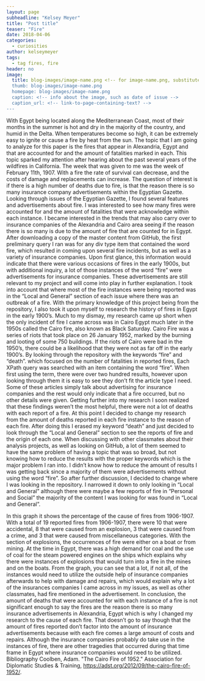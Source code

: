 ```yaml
---
layout: page
subheadline: "Kelsey Meyer"
title: "Post title"
teaser: "Fire"
date: 2018-04-06
categories:
  - curiosities
author: kelseymeyer
tags:
  - tag fires, fire
header: no
image:
  title: blog-images/image-name.png <!-- for image-name.png, substitute name you've given your image file -->
  thumb: blog-images/image-name.png
  homepage: blog-images/image-name.png
  caption: <!-- info about the image, such as date of issue -->
  caption_url: <!-- link-to-page-containing-text? -->
---
```

With Egypt being located along the Mediterranean Coast, most of their months in the summer is hot and dry in the majority of the country, and humid in the Delta. When temperatures become so high, it can be extremely easy to ignite or cause a fire by heat from the sun. The topic that I am going to analyze for this paper is the fires that appear in Alexandria, Egypt and that are accounted for and the amount of fatalities marked in each. This topic sparked my attention after hearing about the past several years of the wildfires in California. The week that was given to me was the week of February 11th, 1907. With a fire the rate of survival can decrease, and the costs of damage and replacements can increase. The question of interest is if there is a high number of deaths due to fire, is that the reason there is so many insurance company advertisements within the Egyptian Gazette.
	Looking through issues of the Egyptian Gazette, I found several features and advertisements about fire. I was interested to see how many fires were accounted for and the amount of fatalities that were acknowledge within each instance. I became interested in the trends that may also carry over to insurance companies of the Alexandria and Cairo area seeing if the reason there is so many is due to the amount of fire that are counted for in Egypt.
After downloading a copy of the master content from GitHub, the first preliminary query I ran was for any div type item that contained the word fire, which resulted in coming upon several fire incidents, but as well as a variety of insurance companies. Upon first glance, this information would indicate that there were various occasions of fires in the early 1900s, but with additional inquiry, a lot of those instances of the word “fire” were advertisements for insurance companies. These advertisements are still relevant to my project and will come into play in further explanation. I took into account that where most of the fire instances were being reported was in the “Local and General” section of each issue where there was an outbreak of a fire.
With the primary knowledge of this project being from the repository, I also took it upon myself to research the history of fires in Egypt in the early 1900’s. Much to my dismay, my research came up short when the only incident of fire I came across was in Cairo Egypt much later in the 1950s called the Cairo fire, also known as Black Saturday. Cairo Fire was a series of riots that took place on 26 January 1952, marked by the burning and looting of some 750 buildings. If the riots of Cairo were bad in the 1950’s, there could be a likelihood that they were not as far off in the early 1900’s.
By looking through the repository with the keywords “fire” and “death”. which focused on the number of fatalities in reported fires, Each XPath query was searched with an item containing the word “fire”. When first using the term, there were over two hundred results, however upon looking through them it is easy to see they don’t fit the article type I need. Some of these articles simply talk about advertising for insurance companies and the rest would only indicate that a fire occurred, but no other details were given. Getting further into my research I soon realized that these findings weren’t the most helpful, there were not a lot of deaths with each report of a fire. At this point I decided to change my research from the amount of deaths reported in each fire instance to the reason of each fire. After doing this I erased my keyword “death” and just decided to look through the “Local and General” section to see the reports of fire and the origin of each one.
	When discussing with other classmates about their analysis projects, as well as looking on GitHub, a lot of them seemed to have the same problem of having a topic that was so broad, but not knowing how to reduce the results with the proper keywords which is the major problem I ran into. I didn’t know how to reduce the amount of results I was getting back since a majority of them were advertisements without using the word “fire”. So after further discussion, I decided to change where I was looking in the repository. I narrowed it down to only looking in “Local and General” although there were maybe a few reports of fire in “Personal and Social” the majority of the content I was looking for was found in “Local and General”.

In this graph it shows the percentage of the cause of fires from 1906-1907. With a total of 19 reported fires from 1906-1907, there were 10 that were accidental, 8 that were caused from an explosion, 3 that were caused from a crime, and 3 that were caused from miscellaneous categories. With the section of explosions, the occurrences of fire were either on a boat or from mining. At the time in Egypt, there was a high demand for coal and the use of coal for the steam powered engines on the ships which explains why there were instances of explosions that would turn into a fire in the mines and on the boats. From the graph, you can see that a lot, if not all, of the instances would need to utilize the outside help of insurance companies afterwards to help with damage and repairs, which would explain why a lot of the insurances companies I came across in my issues, as well as other classmates, had fire mentioned in the advertisement.
In conclusion, the amount of deaths that were accounted for with each instance of a fire is not significant enough to say the fires are the reason there is so many insurance advertisements in Alexandria, Egypt which is why I changed my research to the cause of each fire. That doesn’t go to say though that the amount of fires reported don’t factor into the amount of insurance advertisements because with each fire comes a large amount of costs and repairs. Although the insurance companies probably do take use in the instances of fire, there are other tragedies that occurred during that time frame in Egypt where insurance companies would need to be utilized.
 
Bibliography
Coolben, Adam. "The Cairo Fire of 1952." Association for Diplomatic Studies & Training, https://adst.org/2012/09/the-cairo-fire-of-1952/.
